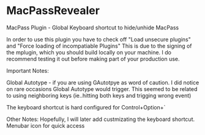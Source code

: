 # MacPassRevealer
MacPass Plugin - Global Keyboard shortcut to hide/unhide MacPass

In order to use this plugin you have to check off "Load unsecure plugins" and "Force loading of incompatiable Plugins"
This is due to the signing of the mplugin, which you should build locally on your machine. 
I do recommend testing it out before making part of your production use. 

Important Notes:

Global Autotype - if you are using GAutotpye as word of caution. 
I did notice on rare occasions Global Autotype would trigger.
This seemed to be related to using neighboring keys (ie..hitting both keys and trigging wrong event)

The keyboard shortcut is hard configured for Control+Option+`


Other Notes:
Hopefully, I will later add custmizating the keyboard shortcut. 
Menubar icon for quick access

